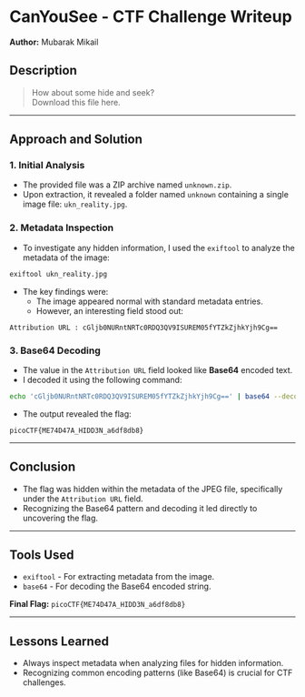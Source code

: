 # CanYouSee - CTF Challenge Writeup

**Author:** Mubarak Mikail

## Description
> How about some hide and seek?  
> Download this file here.

---

## Approach and Solution

### 1. Initial Analysis
- The provided file was a ZIP archive named `unknown.zip`.
- Upon extraction, it revealed a folder named `unknown` containing a single image file: `ukn_reality.jpg`.

### 2. Metadata Inspection
- To investigate any hidden information, I used the `exiftool` to analyze the metadata of the image:

```bash
exiftool ukn_reality.jpg
```

- The key findings were:
  - The image appeared normal with standard metadata entries.
  - However, an interesting field stood out:

```
Attribution URL : cGljb0NURntNRTc0RDQ3QV9ISUREM05fYTZkZjhkYjh9Cg==
```

### 3. Base64 Decoding
- The value in the `Attribution URL` field looked like **Base64** encoded text.
- I decoded it using the following command:

```bash
echo 'cGljb0NURntNRTc0RDQ3QV9ISUREM05fYTZkZjhkYjh9Cg==' | base64 --decode
```

- The output revealed the flag:

```
picoCTF{ME74D47A_HIDD3N_a6df8db8}
```

---

## Conclusion
- The flag was hidden within the metadata of the JPEG file, specifically under the `Attribution URL` field.
- Recognizing the Base64 pattern and decoding it led directly to uncovering the flag.

---

## Tools Used
- `exiftool` - For extracting metadata from the image.
- `base64` - For decoding the Base64 encoded string.

**Final Flag:** `picoCTF{ME74D47A_HIDD3N_a6df8db8}`

---

## Lessons Learned
- Always inspect metadata when analyzing files for hidden information.
- Recognizing common encoding patterns (like Base64) is crucial for CTF challenges.

